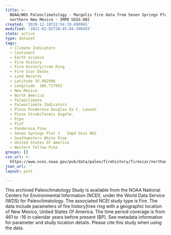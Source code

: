 ```yaml
---
title: >-
  NOAA/WDS Paleoclimatology - Margolis fire data from Seven Springs Plot 2,
  northern New Mexico - IMPD USSS-002
created: '2020-12-18T22:54:10.690965'
modified: '2021-02-02T20:45:04.590455'
state: active
type: dataset
tags:
  - Climate Indicators
  - Continent
  - Earth Science
  - Fire History
  - Fire History|tree Ring
  - Fire Scar Dates
  - Land Records
  - Latitude 35.902906
  - Longitude  106.717953
  - New Mexico
  - North America
  - Paleoclimate
  - Paleoclimate Indicators
  - Pinus Ponderosa Douglas Ex C. Lawson
  - Pinus Strobiformis Engelm.
  - Pipo
  - Pisf
  - Ponderosa Pine
  - Seven Springs Plot 2   Impd Usss 002
  - Southwestern White Pine
  - United States Of America
  - Western Yellow Pine
groups: []
csv_url: >-
  https://www.ncei.noaa.gov/pub/data/paleo/firehistory/firescar/northamerica/supplemental/usss-002-ssp2.fs_tree_meta.csv
json_url: ''
layout: post

---
```

This archived Paleoclimatology Study is available from the NOAA National Centers for Environmental Information (NCEI), under the World Data Service (WDS) for Paleoclimatology. The associated NCEI study type is Fire. The data include parameters of fire history|tree ring with a geographic location of New Mexico, United States Of America. The time period coverage is from 461 to -16 in calendar years before present (BP). See metadata information for parameter and study location details. Please cite this study when using the data.
